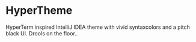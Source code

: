 # HyperTheme
HyperTerm inspired IntelliJ IDEA theme with vivid syntaxcolors and a pitch black UI. Drools on the floor..
